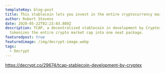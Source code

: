 ```yaml
---
templateKey: blog-post
title: This stablecoin lets you invest in the entire cryptocurrency market
author: Robert Stevens
date: 2020-05-22T02:23:03.889Z
description: TCAP, a decentralized stablecoin in development by Cryptex,
  tokenizes the entire crypto market cap into one neat package.
featuredpost: true
featuredimage: /img/decrypt-image.webp
tags:
  - Decrypt
---
```

https://decrypt.co/29674/tcap-stablecoin-development-by-cryptex
